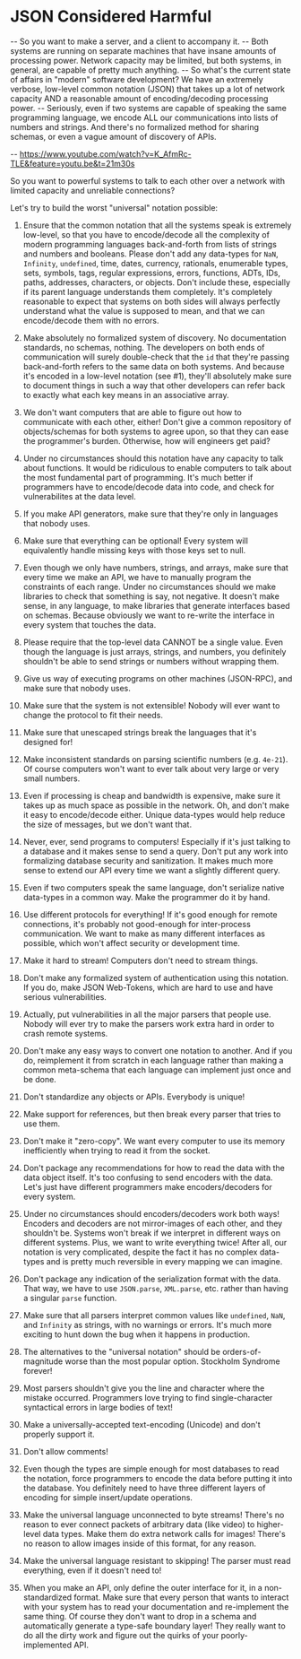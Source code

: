 
# JSON Considered Harmful

-- So you want to make a server, and a client to accompany it.
-- Both systems are running on separate machines that have insane amounts of processing power. Network capacity may be limited, but both systems, in general, are capable of pretty much anything.
-- So what's the current state of affairs in "modern" software development? We have an extremely verbose, low-level common notation (JSON) that takes up a lot of network capacity AND a reasonable amount of encoding/decoding processing power.
-- Seriously, even if two systems are capable of speaking the same programming language, we encode ALL our communications into lists of numbers and strings. And there's no formalized method for sharing schemas, or even a vague amount of discovery of APIs.

-- https://www.youtube.com/watch?v=K_AfmRc-TLE&feature=youtu.be&t=21m30s


So you want to powerful systems to talk to each other over a network with limited capacity and unreliable connections?

Let's try to build the worst "universal" notation possible:

1. Ensure that the common notation that all the systems speak is extremely low-level, so that you have to encode/decode all the complexity of modern programming languages back-and-forth from lists of strings and numbers and booleans. Please don't add any data-types for `NaN`, `Infinity`, `undefined`, time, dates, currency, rationals, enumerable types, sets, symbols, tags, regular expressions, errors, functions, ADTs, IDs, paths, addresses, characters, or objects. Don't include these, especially if its parent language understands them completely. It's completely reasonable to expect that systems on both sides will always perfectly understand what the value is supposed to mean, and that we can encode/decode them with no errors.

2. Make absolutely no formalized system of discovery. No documentation standards, no schemas, nothing. The developers on both ends of communication will surely double-check that the `id` that they're passing back-and-forth refers to the same data on both systems. And because it's encoded in a low-level notation (see #1), they'll absolutely make sure to document things in such a way that other developers can refer back to exactly what each key means in an associative array.

3. We don't want computers that are able to figure out how to communicate with each other, either! Don't give a common repository of objects/schemas for both systems to agree upon, so that they can ease the programmer's burden. Otherwise, how will engineers get paid?

4. Under no circumstances should this notation have any capacity to talk about functions. It would be ridiculous to enable computers to talk about the most fundamental part of programming. It's much better if programmers have to encode/decode data into code, and check for vulnerabilites at the data level.

5. If you make API generators, make sure that they're only in languages that nobody uses.

6. Make sure that everything can be optional! Every system will equivalently handle missing keys with those keys set to null.

7. Even though we only have numbers, strings, and arrays, make sure that every time we make an API, we have to manually program the constraints of each range. Under no circumstances should we make libraries to check that something is say, not negative. It doesn't make sense, in any language, to make libraries that generate interfaces based on schemas. Because obviously we want to re-write the interface in every system that touches the data.

8. Please require that the top-level data CANNOT be a single value. Even though the language is just arrays, strings, and numbers, you definitely shouldn't be able to send strings or numbers without wrapping them.

9. Give us way of executing programs on other machines (JSON-RPC), and make sure that nobody uses.

10. Make sure that the system is not extensible! Nobody will ever want to change the protocol to fit their needs.

11. Make sure that unescaped strings break the languages that it's designed for!

12. Make inconsistent standards on parsing scientific numbers (e.g. `4e-21`). Of course computers won't want to ever talk about very large or very small numbers.

13. Even if processing is cheap and bandwidth is expensive, make sure it takes up as much space as possible in the network. Oh, and don't make it easy to encode/decode either. Unique data-types would help reduce the size of messages, but we don't want that.

14. Never, ever, send programs to computers! Especially if it's just talking to a database and it makes sense to send a query. Don't put any work into formalizing database security and sanitization. It makes much more sense to extend our API every time we want a slightly different query.

15. Even if two computers speak the same language, don't serialize native data-types in a common way. Make the programmer do it by hand.

16. Use different protocols for everything! If it's good enough for remote connections, it's probably not good-enough for inter-process communication. We want to make as many different interfaces as possible, which won't affect security or development time.

17. Make it hard to stream! Computers don't need to stream things.

18. Don't make any formalized system of authentication using this notation. If you do, make JSON Web-Tokens, which are hard to use and have serious vulnerabilities.

19. Actually, put vulnerabilities in all the major parsers that people use. Nobody will ever try to make the parsers work extra hard in order to crash remote systems.

20. Don't make any easy ways to convert one notation to another. And if you do, reimplement it from scratch in each language rather than making a common meta-schema that each language can implement just once and be done.

21. Don't standardize any objects or APIs. Everybody is unique!

22. Make support for references, but then break every parser that tries to use them.

23. Don't make it "zero-copy". We want every computer to use its memory inefficiently when trying to read it from the socket.

24. Don't package any recommendations for how to read the data with the data object itself. It's too confusing to send encoders with the data. Let's just have different programmers make encoders/decoders for every system.

25. Under no circumstances should encoders/decoders work both ways! Encoders and decoders are not mirror-images of each other, and they shouldn't be. Systems won't break if we interpret in different ways on different systems. Plus, we want to write everything twice! After all, our notation is very complicated, despite the fact it has no complex data-types and is pretty much reversible in every mapping we can imagine.

26. Don't package any indication of the serialization format with the data. That way, we have to use `JSON.parse`, `XML.parse`, etc. rather than having a singular `parse` function.

27. Make sure that all parsers interpret common values like `undefined`, `NaN`, and `Infinity` as strings, with no warnings or errors. It's much more exciting to hunt down the bug when it happens in production.

28. The alternatives to the "universal notation" should be orders-of-magnitude worse than the most popular option. Stockholm Syndrome forever!

29. Most parsers shouldn't give you the line and character where the mistake occurred. Programmers love trying to find single-character syntactical errors in large bodies of text!

30. Make a universally-accepted text-encoding (Unicode) and don't properly support it.

31. Don't allow comments!

32. Even though the types are simple enough for most databases to read the notation, force programmers to encode the data before putting it into the database. You definitely need to have three different layers of encoding for simple insert/update operations.

33. Make the universal language unconnected to byte streams! There's no reason to ever connect packets of arbitrary data (like video) to higher-level data types. Make them do extra network calls for images! There's no reason to allow images inside of this format, for any reason.

34. Make the universal language resistant to skipping! The parser must read everything, even if it doesn't need to!

35. When you make an API, only define the outer interface for it, in a non-standardized format. Make sure that every person that wants to interact with your system has to read your documentation and re-implement the same thing. Of course they don't want to drop in a schema and automatically generate a type-safe boundary layer! They really want to do all the dirty work and figure out the quirks of your poorly-implemented API.

